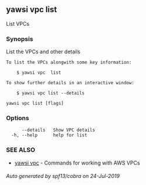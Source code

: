 ## yawsi vpc list

List VPCs

### Synopsis


List the VPCs and other details
	
	To list the VPCs alongwith some key information:

		$ yawsi vpc  list
		
	To show further details in an interactive window:

	    $ yawsi vpc list --details
	
	

```
yawsi vpc list [flags]
```

### Options

```
      --details   Show VPC details
  -h, --help      help for list
```

### SEE ALSO
* [yawsi vpc](yawsi_vpc.md)	 - Commands for working with AWS VPCs

###### Auto generated by spf13/cobra on 24-Jul-2019
